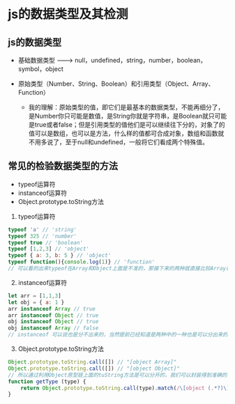 # js的数据类型及其检测

## js的数据类型

* 基础数据类型 ---> null，undefined，string，number，boolean，symbol，object

* 原始类型（Number、String、Boolean）和引用类型（Object、Array、Function）

  * 我的理解：原始类型的值，即它们是最基本的数据类型，不能再细分了，是Number你只可能是数值，是String你就是字符串，是Boolean就只可能是true或者false；但是引用类型的值他们是可以继续往下分的，对象了的值可以是数组，也可以是方法，什么样的值都可合成对象，数组和函数就不用多说了，至于null和undefined，一般将它们看成两个特殊值。

## 常见的检验数据类型的方法

* typeof运算符
* instanceof运算符
* Object.prototype.toString方法

1. typeof运算符

```js
typeof 'a' // 'string'
typeof 325 // 'number'
typeof true // 'boolean'
typeof [1,2,3] // 'object'
typeof { a: 3, b: 5 } // 'object'
typeof function(){console.log(1)} // 'function'
// 可以看的出来typeof在Array和Object上面是不准的，那接下来的两种就直接比较Array和Object
```

2. instanceof运算符

```js
let arr = [1,1,3]
let obj = { a: 1 }
arr instanceof Array // true
arr instanceof Object // true
obj instanceof Object // true
obj instanceof Array // false
// instanceof 可以说也是分不出来的，当然提前已经知道是两种中的一种也是可以分出来的
```

3. Object.prototype.toString方法

```js
Object.prototype.toString.call([]) // "[object Array]"
Object.prototype.toString.call([]) // "[object Object]"
// 所以通过利用Object原型链上面的tuString方法是可以分开的，我们可以封装得到准确的获取类型的方法
function getType (type) {
    return Object.prototype.toString.call(type).match(/\[object (.*?)\]/)[1].toLowerCase()
}
```